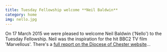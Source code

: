 ```yaml
---
title: Tuesday Fellowship welcome **Neil Baldwin**
category: home
img: nello.jpg
---
```

On 17 March 2015 we were pleased to welcome Neil Baldwin ('Nello') to the Tuesday Fellowship. Neil was the inspiration for the hit BBC2 TV film 'Marvellous'. There's a [full report on the Diocese of Chester website](http://www.chester.anglican.org/news.asp?Page=821)...